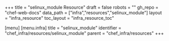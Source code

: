 +++
title = "selinux_module Resource"
draft = false
robots = ""
gh_repo = "chef-web-docs"
data_path = ["infra","resources","selinux_module"]
layout = "infra_resource"
toc_layout = "infra_resource_toc"

[menu]
  [menu.infra]
    title = "selinux_module"
    identifier = "chef_infra/resources/selinux_module"
    parent = "chef_infra/resources"
+++

<!-- The contents of this page are automatically generated from the selinux_module.yaml file in the data/infra/resources directory. -->
<!-- To suggest a change, edit the https://github.com/chef/chef/blob/main/lib/chef/resource/selinux_module.rb file and submit a pull request to the https://github.com/chef/chef repository. -->
<!-- markdownlint-disable-file -->
